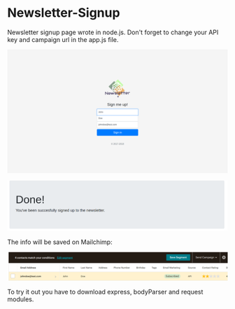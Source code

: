 # Newsletter-Signup
Newsletter signup page wrote in node.js. Don't forget to change your API key and campaign url in the app.js file.

![](images/newsletterSign.png)

![](images/newsSuccess.png)

The info will be saved on Mailchimp:

![](images/mailchimp.png)

To try it out you have to download express, bodyParser and request modules.
